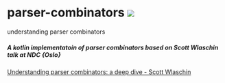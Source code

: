 # parser-combinators ![](https://github.com/kvmw/pc-kt/workflows/ci/badge.svg)
understanding parser combinators 

##### A kotlin implementatoin of parser combinators based on Scott Wlaschin talk at NDC {Oslo}
 [Understanding parser combinators: a deep dive - Scott Wlaschin](https://www.youtube.com/watch?v=RDalzi7mhdY)


